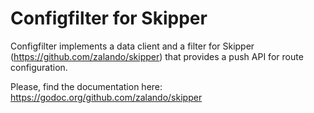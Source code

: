 # Configfilter for Skipper

Configfilter implements a data client and a filter for Skipper (https://github.com/zalando/skipper) that provides
a push API for route configuration.

Please, find the documentation here: https://godoc.org/github.com/zalando/skipper

